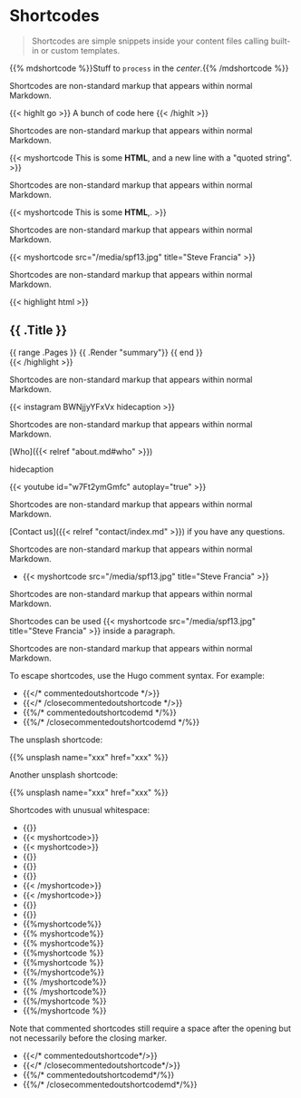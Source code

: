 # Shortcodes

> Shortcodes are simple snippets inside your content files calling built-in or
> custom templates.

{{% mdshortcode %}}Stuff to `process` in the *center*.{{% /mdshortcode %}}

Shortcodes are non-standard markup that appears within normal Markdown.

{{< highlt go >}} A bunch of code here {{< /highlt >}}

Shortcodes are non-standard markup that appears within normal Markdown.

{{< myshortcode This is some <b>HTML</b>,
and a new line with a "quoted string". >}}

Shortcodes are non-standard markup that appears within normal Markdown.

{{< myshortcode This is some <b>HTML</b>,. >}}

Shortcodes are non-standard markup that appears within normal Markdown.

{{< myshortcode src="/media/spf13.jpg" title="Steve Francia" >}}

Shortcodes are non-standard markup that appears within normal Markdown.

{{< highlight html >}}
<section id="main">
  <div>
   <h1 id="title">{{ .Title }}</h1>
    {{ range .Pages }}
        {{ .Render "summary"}}
    {{ end }}
  </div>
</section>
{{< /highlight >}}

Shortcodes are non-standard markup that appears within normal Markdown.

{{< instagram BWNjjyYFxVx hidecaption >}}

Shortcodes are non-standard markup that appears within normal Markdown.

[Who]({{< relref "about.md#who" >}})

hidecaption

{{< youtube id="w7Ft2ymGmfc" autoplay="true" >}}

Shortcodes are non-standard markup that appears within normal Markdown.

[Contact us]({{< relref "contact/index.md" >}}) if you have any questions.

Shortcodes are non-standard markup that appears within normal Markdown.

- {{< myshortcode src="/media/spf13.jpg" title="Steve Francia" >}}

Shortcodes are non-standard markup that appears within normal Markdown.

Shortcodes can be used {{< myshortcode src="/media/spf13.jpg" title="Steve Francia" >}} inside a paragraph.

Shortcodes are non-standard markup that appears within normal Markdown.

To escape shortcodes, use the Hugo comment syntax.
For example:

- {{</* commentedoutshortcode */>}}
- {{</* /closecommentedoutshortcode */>}}
- {{%/* commentedoutshortcodemd */%}}
- {{%/* /closecommentedoutshortcodemd */%}}

The unsplash shortcode:

{{% unsplash name="xxx" href="xxx" %}}

Another unsplash shortcode:

{{% unsplash
  name="xxx"
  href="xxx"
%}}

Shortcodes with unusual whitespace:

- {{<myshortcode>}}
- {{< myshortcode>}}
- {{<  myshortcode>}}
- {{<myshortcode >}}
- {{<myshortcode  >}}
- {{</myshortcode>}}
- {{< /myshortcode>}}
- {{<  /myshortcode>}}
- {{</myshortcode >}}
- {{</myshortcode  >}}
- {{%myshortcode%}}
- {{% myshortcode%}}
- {{%  myshortcode%}}
- {{%myshortcode %}}
- {{%myshortcode  %}}
- {{%/myshortcode%}}
- {{% /myshortcode%}}
- {{%  /myshortcode%}}
- {{%/myshortcode %}}
- {{%/myshortcode  %}}

Note that commented shortcodes still require a space after the opening but not necessarily before the closing marker.

- {{</* commentedoutshortcode*/>}}
- {{</* /closecommentedoutshortcode*/>}}
- {{%/* commentedoutshortcodemd*/%}}
- {{%/* /closecommentedoutshortcodemd*/%}}
